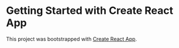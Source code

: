 # Getting Started with Create React App

This project was bootstrapped with [Create React App](https://ornate-dragon-b8b4ea.netlify.app/).

